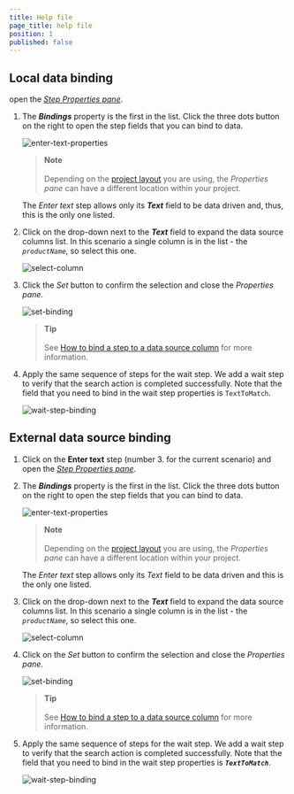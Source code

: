 ```yaml
---
title: Help file
page_title: help file
position: 1
published: false
---
```



## Local data binding
open the <a href="/features/test-maintenance/test-step-properties" target="_blank">_Step Properties pane_</a>. 

1. The ___Bindings___ property is the first in the list. Click the three dots button on the right to open the step fields that you can bind to data.

    ![enter-text-properties](/img/automated-tests/data-drive-test/local-data-driven-test/enter-text-properties.png)

    > __Note__
    ><br>
    ><br>
    > Depending on the <a href="/automated-tests/customize-project/custom-layout" target="_blank">project layout</a> you are using, the _Properties pane_ can have a different location within your project.

    The _Enter text_ step allows only its ___Text___ field to be data driven and, thus, this is the only one listed.

1. Click on the drop-down next to the  ___Text___ field to expand the data source columns list. In this scenario a single column is in the list - the _`productName`_, so select this one.

    ![select-column](/img/automated-tests/data-drive-test/local-data-driven-test/select-column.png)

1. Click the _Set_ button to confirm the selection and close the _Properties pane_.

    ![set-binding](/img/automated-tests/data-drive-test/local-data-driven-test/set-binding.png)

    > __Tip__
    ><br>
    ><br>
    > See <a href="/features/data-driven-testing/attach-columns-input-values" target="_blank">How to bind a step to a data source column</a> for more information.

1. Apply the same sequence of steps for the wait step. We add a wait step to verify that the search action is completed successfully. Note that the field that you need to bind in the wait step properties is `TextToMatch`.

    ![wait-step-binding](/img/automated-tests/data-drive-test/local-data-driven-test/wait-step-binding.png)


## External data source binding

1. Click on the __Enter text__ step (number 3. for the current scenario) and open the <a href="/features/test-maintenance/test-step-properties" target="_blank">_Step Properties pane_</a>.

1. The ___Bindings___ property is the first in the list. Click the three dots button on the right to open the step fields that you can bind to data.

    ![enter-text-properties](/img/automated-tests/data-drive-test/local-data-driven-test/enter-text-properties.png)

    > __Note__
    ><br>
    ><br>
    > Depending on the <a href="/automated-tests/customize-project/custom-layout" target="_blank">project layout</a> you are using, the _Properties pane_ can have a different location within your project.

    The _Enter text_ step allows only its _Text_ field to be data driven and this is the only one listed.

1. Click on the drop-down next to the  ___Text___ field to expand the data source columns list. In this scenario a single column is in the list - the _`productName`_, so select this one.

    ![select-column](/img/automated-tests/data-drive-test/local-data-driven-test/select-column.png)

1. Click on the _Set_ button to confirm the selection and close the _Properties pane_.

    ![set-binding](/img/automated-tests/data-drive-test/local-data-driven-test/set-binding.png)

    > __Tip__
    ><br>
    ><br>
    > See <a href="/features/data-driven-testing/attach-columns-input-values" target="_blank">How to bind a step to a data source column</a> for more information.

1. Apply the same sequence of steps for the wait step. We add a wait step to verify that the search action is completed successfully. Note that the field that you need to bind in the wait step properties is ___`TextToMatch`___.

    ![wait-step-binding](/img/automated-tests/data-drive-test/local-data-driven-test/wait-step-binding.png)
